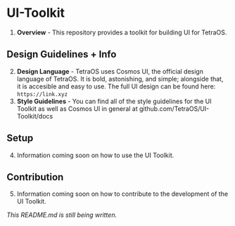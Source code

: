 # UI-Toolkit
1. **Overview** - This repository provides a toolkit for building UI for TetraOS.
## Design Guidelines + Info 
2. **Design Language** - TetraOS uses Cosmos UI, the official design language of TetraOS. It is bold, astonishing, and simple; alongside that, it is accesible and easy to use. The full UI design can be found here: `https://link.xyz`
3. **Style Guidelines** - You can find all of the style guidelines for the UI Toolkit as well as Cosmos UI in general at github.com/TetraOS/UI-Toolkit/docs
## Setup
4. Information coming soon on how to use the UI Toolkit.
## Contribution
5. Information coming soon on how to contribute to the development of the UI Toolkit.

*This README.md is still being written.*
